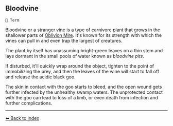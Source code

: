 ## Bloodvine

`📑 Term`

Bloodvine or a stranger vine is a type of carnivore plant that grows in the shallower parts of [Oblivion Mire](https://zeithalt.github.io/r/oblivion_mire.html). It's known for its strength with which the vines can pull in and even trap the largest of creatures.

The plant by itself has unassuming bright-green leaves on a thin stem and lays dormant in the small pools of water known as _bloodvine pits_. 

If disturbed, it'll quickly wrap around the object, tighten to the point of immobilizing the prey, and then the leaves of the wine will start to fall off and release the acidic black goo. 

The skin in contact with the goo starts to bleed, and the open wound gets further infected by the unhealthy swamp waters. The unprotected contact with the goo can lead to loss of a limb, or even death from infection and further complications.


----------
[⬅️ Back to index](/index.md#0580_s)